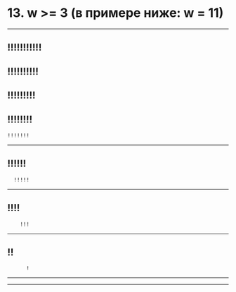 # 13.	w >= 3 (в примере ниже: w = 11)

-----------
!!!!!!!!!!!
-----------
!!!!!!!!!! 
-----------
  !!!!!!!!!
-----------
!!!!!!!!   
-----------
    !!!!!!!
-----------
!!!!!!     
-----------
      !!!!!
-----------
!!!!       
-----------
        !!!
-----------
!!         
-----------
          !
-----------
           
-----------
